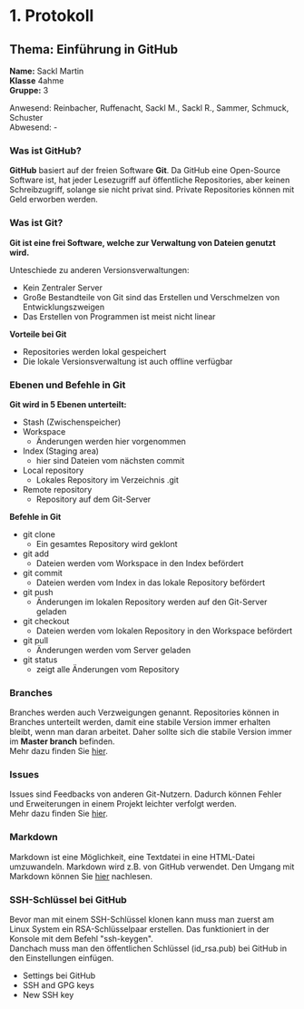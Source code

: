 # 1. Protokoll
## Thema: Einführung in GitHub  
**Name:** Sackl Martin   
**Klasse** 4ahme    
**Gruppe:** 3

Anwesend: Reinbacher, Ruffenacht, Sackl M., Sackl R., Sammer, Schmuck, Schuster   
Abwesend: -

### Was ist GitHub?  
**GitHub** basiert auf der freien Software **Git**. Da GitHub eine Open-Source Software ist, hat jeder Lesezugriff auf öffentliche Repositories, aber keinen Schreibzugriff, solange sie nicht privat sind. Private Repositories können mit Geld erworben werden.  

### Was ist Git?  
**Git ist eine frei Software, welche zur Verwaltung von Dateien genutzt wird.**  

Unteschiede zu anderen Versionsverwaltungen:  
* Kein Zentraler Server  
* Große Bestandteile von Git sind das Erstellen und Verschmelzen von Entwicklungszweigen 
* Das Erstellen von Programmen ist meist nicht linear  

**Vorteile bei Git**  
* Repositories werden lokal gespeichert  
* Die lokale Versionsverwaltung ist auch offline verfügbar  

### Ebenen und Befehle in Git  
**Git wird in 5 Ebenen unterteilt:**    
* Stash (Zwischenspeicher)  
* Workspace  
  * Änderungen werden hier vorgenommen  
* Index (Staging area)  
  * hier sind Dateien vom nächsten commit  
* Local repository  
  * Lokales Repository im Verzeichnis .git  
* Remote repository  
  * Repository auf dem Git-Server  

**Befehle in Git**  
* git clone
	* Ein gesamtes Repository wird geklont
* git add
	* Dateien werden vom Workspace in den Index befördert
* git commit
	* Dateien werden vom Index in das lokale Repository befördert
* git push
	* Änderungen im lokalen Repository werden auf den Git-Server geladen  
* git checkout
	* Dateien werden vom lokalen Repository in den Workspace befördert
* git pull
	* Änderungen werden vom Server geladen
* git status
	* zeigt alle Änderungen vom Repository  

### Branches  
Branches werden auch Verzweigungen genannt. Repositories können in Branches unterteilt werden, damit eine stabile Version immer erhalten bleibt, wenn man daran arbeitet. Daher sollte sich die stabile Version immer im **Master branch** befinden.  
Mehr dazu finden Sie [hier](https://git-scm.com/book/en/v1/Git-Branching-What-a-Branch-Is).  

### Issues  
Issues sind Feedbacks von anderen Git-Nutzern. Dadurch können Fehler und Erweiterungen in einem Projekt leichter verfolgt werden.  
Mehr dazu finden Sie [hier](https://guides.github.com/features/issues/).  

### Markdown  
Markdown ist eine Möglichkeit, eine Textdatei in eine HTML-Datei umzuwandeln. Markdown wird z.B. von GitHub verwendet.
Den Umgang mit Markdown können Sie [hier](https://guides.github.com/features/mastering-markdown/) nachlesen.  

### SSH-Schlüssel bei GitHub  
Bevor man mit einem SSH-Schlüssel klonen kann muss man zuerst am Linux System ein RSA-Schlüsselpaar erstellen. Das funktioniert in der Konsole mit dem Befehl "ssh-keygen".  
Danchach muss man den öffentlichen Schlüssel (id_rsa.pub) bei GitHub in den Einstellungen einfügen.  
* Settings bei GitHub  
* SSH and GPG keys  
* New SSH key
